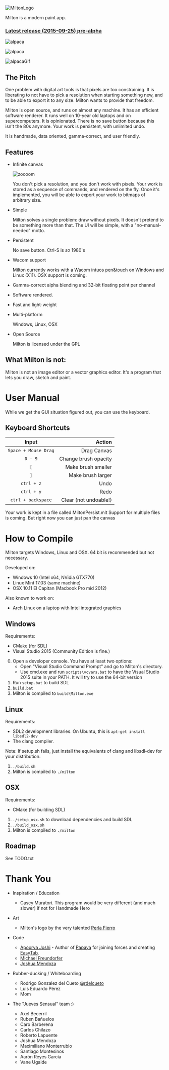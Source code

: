 ![MiltonLogo](http://i.imgur.com/hXxloIS.png)

Milton is a modern paint app.

### [Latest release (2015-09-25) pre-alpha](https://github.com/serge-rgb/milton/releases/tag/prealpha002)

![alpaca](http://i.imgur.com/k7E8k7r.png)

![alpaca](http://i.imgur.com/fJJZ0Bj.png)

![alpacaGif](http://i.imgur.com/QR8TPDJ.gif)

The Pitch
---------

One problem with digital art tools is that pixels are too constraining. It is liberating to not have to pick a resolution when starting something new, and to be able to export it to any size. Milton wants to provide that freedom.

Milton is open source, and runs on almost any machine. It has an efficient software renderer. It runs well on 10-year old laptops and on supercomputers. It is opinionated. There is no save button because this isn't the 80s anymore. Your work is persistent, with unlimited undo.

It is handmade, data oriented, gamma-correct, and user friendly.

Features
--------

- Infinite canvas

    ![zoooom](http://i.imgur.com/fqOhPlr.gif)

    You don't pick a resolution, and you don't work with pixels.  Your work is
    stored as a sequence of commands, and rendered on the fly. Once it's
    implemented, you will be able to export your work to bitmaps of arbitrary
    size.

- Simple

    Milton solves a single problem: draw without pixels. It doesn't pretend to be
    something more than that. The UI will be simple, with a "no-manual-needed" motto.

- Persistent

    No save button. Ctrl-S is *so* 1980's

- Wacom support

    Milton currently works with a Wacom intuos pen&touch on Windows and Linux (X11).
    OSX support is coming.

- Gamma-correct alpha blending and 32-bit floating point per channel

- Software rendered.

- Fast and light-weight

- Multi-platform

    Windows, Linux, OSX

- Open Source

    Milton is licensed under the GPL


What Milton is not:
-------------------

Milton is not an image editor or a vector graphics editor. It's a program that
lets you draw, sketch and paint.

User Manual
===========

While we get the GUI situation figured out, you can use the keyboard.

Keyboard Shortcuts
------------------

| Input                  | Action                |
| :--------------------: | --------------------: |
| `Space + Mouse Drag`   | Drag Canvas           |
| `0 - 9`                | Change brush opacity  |
| `[`                    | Make brush smaller    |
| `]`                    | Make brush larger     |
| `ctrl + z`             | Undo                  |
| `ctrl + y`             | Redo                  |
| `ctrl + backspace`     | Clear (not undoable!) |

Your work is kept in a file called MiltonPersist.mlt
Support for multiple files is coming. But right now you can just pan the canvas

How to Compile
==============

Milton targets Windows, Linux and OSX. 64 bit is recommended but not necessary.

Developed on:

* Windows 10 (Intel x64, NVidia GTX770)
* Linux Mint 17.03 (same machine)
* OSX 10.11 El Capitan (Macbook Pro mid 2012)

Also known to work on:

* Arch Linux on a laptop with Intel integrated graphics

Windows
-------

Requirements:

- CMake (for SDL)
- Visual Studio 2015 (Community Edition is fine.)

0. Open a developer console. You have at least two options:
    - Open "Visual Studio Command Prompt" and go to Milton's directory.
    - Use cmd.exe and run `scripts\vcvars.bat` to have the Visual Studio 2015 suite in your PATH. It will try to use the 64-bit version
1. Run `setup.bat` to build SDL
2. `build.bat`
3. Milton is compiled to `build\Milton.exe`

Linux
-----

Requirements:

- SDL2 development libraries. On Ubuntu, this is `apt-get install libsdl2-dev`
- The clang compiler.

Note: If setup.sh fails, just install the equivalents of clang and libsdl-dev for your distribution.

1. `./build.sh`
2. Milton is compiled to `./milton`

OSX
---

Requirements:

- CMake (for building SDL)

1. `./setup_osx.sh` to download dependencies and build SDL
2. `./build_osx.sh`
3. Milton is compiled to `./milton`

Roadmap
-------

See TODO.txt

Thank You
=========

* Inspiration / Education
    * Casey Muratori. This program would be very different (and much slower) if not for Handmade Hero

* Art
    * Milton's logo by the very talented [Perla Fierro](http://portafolio.eclat-studio.com/)

* Code
    * [Apoorva Joshi](http://apoorvaj.io) - Author of [Papaya](https://github.com/ApoorvaJ/Papaya) for joining forces and creating [EasyTab](https://github.com/ApoorvaJ/EasyTab).
    * [Michael Freundorfer](https://github.com/mordecai154)
    * [Joshua Mendoza](https://github.com/jomendoz)

* Rubber-ducking / Whiteboarding
    * Rodrigo Gonzalez del Cueto [@rdelcueto](https://twitter.com/rdelcueto)
    * Luis Eduardo Pérez
    * Mom

* The "Jueves Sensual" team :)
    * Axel Becerril
    * Ruben Bañuelos
    * Caro Barberena
    * Carlos Chilazo
    * Roberto Lapuente
    * Joshua Mendoza
    * Maximiliano Monterrubio
    * Santiago Montesinos
    * Aarón Reyes García
    * Vane Ugalde

